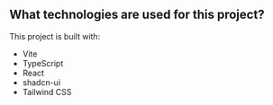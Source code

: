  

## What technologies are used for this project?

This project is built with:

- Vite
- TypeScript
- React
- shadcn-ui
- Tailwind CSS
 
